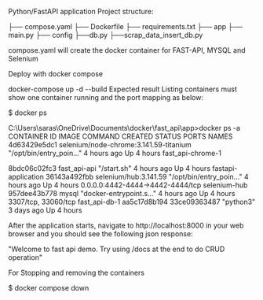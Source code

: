 Python/FastAPI application
Project structure:

├── compose.yaml
├── Dockerfile
├── requirements.txt
├── app
    ├── main.py
    ├── config
        ├──db.py
        ├──scrap_data_insert_db.py

compose.yaml will create the docker container for FAST-API, MYSQL and Selenium

Deploy with docker compose

docker-compose up -d --build
Expected result
Listing containers must show one container running and the port mapping as below:

$ docker ps

C:\Users\saras\OneDrive\Documents\docker\fast_api\app>docker ps -a
CONTAINER ID   IMAGE                                    COMMAND                  CREATED       STATUS          PORTS                           NAMES
4d63429e5dc1   selenium/node-chrome:3.141.59-titanium   "/opt/bin/entry_poin…"   4 hours ago   Up 4 hours                                      fast_api-chrome-1

8bdc06c02fc3   fast_api-api                             "/start.sh"              4 hours ago   Up 4 hours                                      fastapi-application
36143a492fbb   selenium/hub:3.141.59                    "/opt/bin/entry_poin…"   4 hours ago   Up 4 hours    0.0.0.0:4442-4444->4442-4444/tcp  selenium-hub
957dee43b778   mysql                                    "docker-entrypoint.s…"   4 hours ago   Up 4 hours    3307/tcp, 33060/tcp               fast_api-db-1
aa5c17d8b194   33ce09363487                             "python3"                3 days ago    Up 4 hours  

After the application starts, navigate to http://localhost:8000 in your web browser and you should see the following json response:

"Welcome to fast api demo. Try using /docs at the end to do CRUD operation"


For Stopping and removing the containers

$ docker compose down
